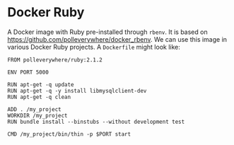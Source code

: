 # Docker Ruby

A Docker image with Ruby pre-installed through `rbenv`. It is based on https://github.com/polleverywhere/docker_rbenv. We can use this image in various Docker Ruby projects. A `Dockerfile` might look like:

```
FROM polleverywhere/ruby:2.1.2

ENV PORT 5000

RUN apt-get -q update
RUN apt-get -q -y install libmysqlclient-dev
RUN apt-get -q clean

ADD . /my_project
WORKDIR /my_project
RUN bundle install --binstubs --without development test

CMD /my_project/bin/thin -p $PORT start
```
